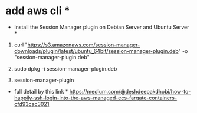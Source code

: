 # add aws cli *

* Install the Session Manager plugin on Debian Server and Ubuntu Server *

1)  curl "https://s3.amazonaws.com/session-manager-downloads/plugin/latest/ubuntu_64bit/session-manager-plugin.deb" -o "session-manager-plugin.deb"

2)  sudo dpkg -i session-manager-plugin.deb

3)  session-manager-plugin


* full detail by this link *
https://medium.com/@deshdeepakdhobi/how-to-happily-ssh-login-into-the-aws-managed-ecs-fargate-containers-cfd93cac3021

  
  

